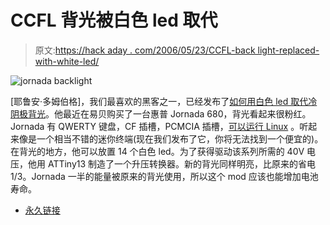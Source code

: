 # CCFL 背光被白色 led 取代

> 原文:[https://hack aday . com/2006/05/23/CCFL-back light-replaced-with-white-led/](https://hackaday.com/2006/05/23/ccfl-backlight-replaced-with-white-leds/)

![jornada backlight](../Images/02d8ae7b301e3f70bfbe0fd5ea481791.png)

[耶鲁安·多姆伯格]，我们最喜欢的黑客之一，已经发布了[如何用白色 led 取代冷阴极背光](http://sprite.student.utwente.nl/%7Ejeroen/projects/ledbl/)。他最近在易贝购买了一台惠普 Jornada 680，背光看起来很粉红。Jornada 有 QWERTY 键盘，CF 插槽，PCMCIA 插槽，[可以运行 Linux](http://www.jlime.com/modules/news/) 。听起来像是一个相当不错的迷你终端(现在我们发布了它，你将无法找到一个便宜的)。在背光的地方，他可以放置 14 个白色 led。为了获得驱动该系列所需的 40V 电压，他用 ATTiny13 制造了一个升压转换器。新的背光同样明亮，比原来的省电 1/3。Jornada 一半的能量被原来的背光使用，所以这个 mod 应该也能增加电池寿命。

*   [永久链接](http://sprite.student.utwente.nl/~jeroen/projects/ledbl/)